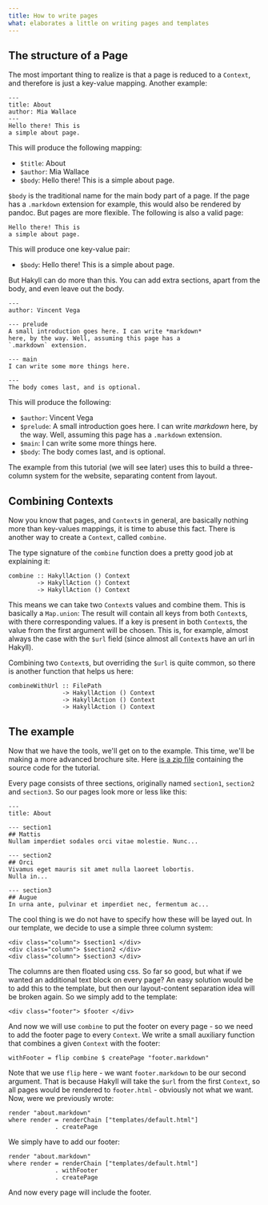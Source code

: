 ```yaml
---
title: How to write pages
what: elaborates a little on writing pages and templates
---
```


## The structure of a Page

The most important thing to realize is that a page is reduced to a `Context`,
and therefore is just a key-value mapping. Another example:

    ---
    title: About
    author: Mia Wallace
    ---
    Hello there! This is
    a simple about page.

This will produce the following mapping:

- `$title`: About
- `$author`: Mia Wallace
- `$body`: Hello there! This is a simple about page.

`$body` is the traditional name for the main body part of a page. If the page
has a `.markdown` extension for example, this would also be rendered by pandoc.
But pages are more flexible. The following is also a valid page:

    Hello there! This is
    a simple about page.

This will produce one key-value pair:

- `$body`: Hello there! This is a simple about page.

But Hakyll can do more than this. You can add extra sections, apart from the
body, and even leave out the body.

    ---
    author: Vincent Vega
   
    --- prelude
    A small introduction goes here. I can write *markdown*
    here, by the way. Well, assuming this page has a
    `.markdown` extension.
   
    --- main
    I can write some more things here.

    ---
    The body comes last, and is optional.

This will produce the following:

- `$author`: Vincent Vega
- `$prelude`: A small introduction goes here. I can write *markdown* here, by the
  way. Well, assuming this page has a `.markdown` extension.
- `$main`: I can write some more things here.
- `$body`: The body comes last, and is optional.

The example from this tutorial (we will see later) uses this to build a
three-column system for the website, separating content from layout.

## Combining Contexts

Now you know that pages, and `Context`s in general, are basically nothing more
than key-values mappings, it is time to abuse this fact. There is another
way to create a `Context`, called `combine`.

The type signature of the `combine` function does a pretty good job at
explaining it:

~~~~~{.haskell}
combine :: HakyllAction () Context
        -> HakyllAction () Context
        -> HakyllAction () Context
~~~~~

This means we can take two `Context`s values and combine them. This is
basically a `Map.union`: The result will contain all keys from both `Context`s,
with there corresponding values. If a key is present in both `Context`s, the
value from the first argument will be chosen. This is, for example, almost
always the case with the `$url` field (since almost all `Context`s have an url
in Hakyll).

Combining two `Context`s, but overriding the `$url` is quite common, so there is
another function that helps us here:

~~~~~{.haskell}
combineWithUrl :: FilePath
               -> HakyllAction () Context
               -> HakyllAction () Context
               -> HakyllAction () Context
~~~~~

## The example

Now that we have the tools, we'll get on to the example. This time, we'll
be making a more advanced brochure site. Here [is a zip file] containing the
source code for the tutorial.

[is a zip file]: examples/morepages.zip

Every page consists of three sections, originally named `section1`, `section2`
and `section3`. So our pages look more or less like this:

    ---
    title: About

    --- section1
    ## Mattis
    Nullam imperdiet sodales orci vitae molestie. Nunc...

    --- section2
    ## Orci
    Vivamus eget mauris sit amet nulla laoreet lobortis.
    Nulla in...

    --- section3
    ## Augue
    In urna ante, pulvinar et imperdiet nec, fermentum ac...

The cool thing is we do not have to specify how these will be layed out. In our
template, we decide to use a simple three column system:

~~~~~{.html}
<div class="column"> $section1 </div>
<div class="column"> $section2 </div>
<div class="column"> $section3 </div>
~~~~~

The columns are then floated using css. So far so good, but what if we wanted
an additional text block on every page? An easy solution would be to add this
to the template, but then our layout-content separation idea will be broken
again. So we simply add to the template:

~~~~~{.html}
<div class="footer"> $footer </div>
~~~~~

And now we will use `combine` to put the footer on every page - so we need to
add the footer page to every `Context`. We write a small auxiliary function
that combines a given `Context` with the footer:

~~~~~{.haskell}
withFooter = flip combine $ createPage "footer.markdown"
~~~~~

Note that we use `flip` here - we want `footer.markdown` to be our second
argument. That is because Hakyll will take the `$url` from the first `Context`,
so all pages would be rendered to `footer.html` - obviously not what we want.
Now, were we previously wrote:

~~~~~{.haskell}
render "about.markdown"
where render = renderChain ["templates/default.html"]
             . createPage
~~~~~

We simply have to add our footer:

~~~~~{.haskell}
render "about.markdown"
where render = renderChain ["templates/default.html"]
             . withFooter
             . createPage
~~~~~

And now every page will include the footer.
